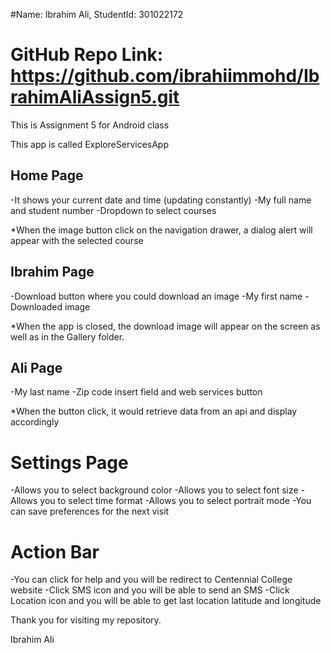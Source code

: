 #Name: Ibrahim Ali, StudentId: 301022172
# GitHub Repo Link: https://github.com/ibrahiimmohd/IbrahimAliAssign5.git

This is Assignment 5 for Android class

This app is called ExploreServicesApp

## Home Page

-It shows your current date and time (updating constantly)
-My full name and student number
-Dropdown to select courses

*When the image button click on the navigation drawer, a dialog alert will appear with the selected course

## Ibrahim Page

-Download button where you could download an image
-My first name
-Downloaded image

*When the app is closed, the download image will appear on the screen as well as in the Gallery folder.

## Ali Page

-My last name
-Zip code insert field and web services button

*When the button click, it would retrieve data from an api and display accordingly

# Settings Page

-Allows you to select background color
-Allows you to select font size
-Allows you to select time format
-Allows you to select portrait mode
-You can save preferences for the next visit


# Action Bar

-You can click for help and you will be redirect to Centennial College website
-Click SMS icon and you will be able to send an SMS
-Click Location icon and you will be able to get last location latitude and longitude


Thank you for visiting my repository.

Ibrahim Ali